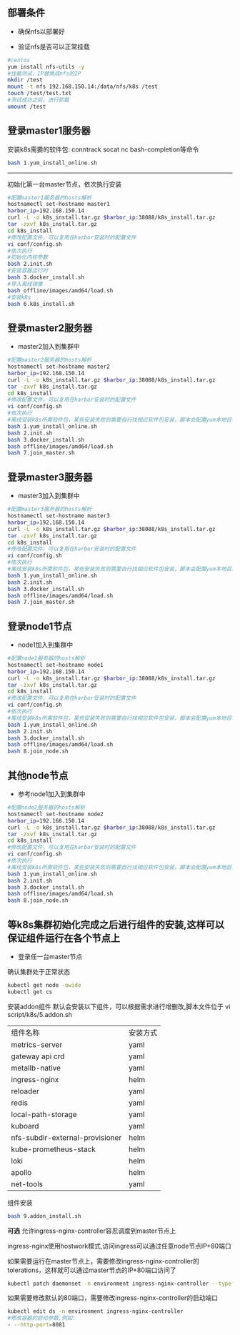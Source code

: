 ## 部署条件
- 确保nfs以部署好

- 验证nfs是否可以正常挂载


```bash
#centos
yum install nfs-utils -y
#挂载测试，IP替换成nfs的IP
mkdir /test
mount -t nfs 192.168.150.14:/data/nfs/k8s /test
touch /test/test.txt
#测试成功之后，进行卸载
umount /test
```

## 登录master1服务器

安装k8s需要的软件包: conntrack socat nc bash-completion等命令
```bash
bash 1.yum_install_online.sh
```
-------------------------------

初始化第一台master节点，依次执行安装

```bash
#配置master1服务器的hosts解析
hostnamectl set-hostname master1
harbor_ip=192.168.150.14
curl -L -o k8s_install.tar.gz $harbor_ip:38088/k8s_install.tar.gz
tar -zxvf k8s_install.tar.gz
cd k8s_install
#修改配置文件，可以复用在harbor安装时的配置文件
vi conf/config.sh
#依次执行
#初始化内核参数
bash 2.init.sh
#安装容器运行时
bash 3.docker_install.sh
#导入离线镜像
bash offline/images/amd64/load.sh
#安装k8s
bash 6.k8s_install.sh
```

## 登录master2服务器

- master2加入到集群中

```bash
#配置master2服务器的hosts解析
hostnamectl set-hostname master2
harbor_ip=192.168.150.14
curl -L -o k8s_install.tar.gz $harbor_ip:38088/k8s_install.tar.gz
tar -zxvf k8s_install.tar.gz
cd k8s_install
#修改配置文件，可以复用在harbor安装时的配置文件
vi conf/config.sh
#依次执行
#离线安装k8s所需软件包，某些安装失败则需要自行找相应软件包安装，脚本会配置yum本地目录做为仓库
bash 1.yum_install_online.sh
bash 2.init.sh
bash 3.docker_install.sh
bash offline/images/amd64/load.sh
bash 7.join_master.sh
```

## 登录master3服务器

- master3加入到集群中

```bash
#配置master3服务器的hosts解析
hostnamectl set-hostname master3
harbor_ip=192.168.150.14
curl -L -o k8s_install.tar.gz $harbor_ip:38088/k8s_install.tar.gz
tar -zxvf k8s_install.tar.gz
cd k8s_install
#修改配置文件，可以复用在harbor安装时的配置文件
vi conf/config.sh
#依次执行
#离线安装k8s所需软件包，某些安装失败则需要自行找相应软件包安装，脚本会配置yum本地目录做为仓库
bash 1.yum_install_online.sh
bash 2.init.sh
bash 3.docker_install.sh
bash offline/images/amd64/load.sh
bash 7.join_master.sh
```

## 登录node1节点

- node1加入到集群中

```bash
#配置node1服务器的hosts解析
hostnamectl set-hostname node1
harbor_ip=192.168.150.14
curl -L -o k8s_install.tar.gz $harbor_ip:38088/k8s_install.tar.gz
tar -zxvf k8s_install.tar.gz
cd k8s_install
#修改配置文件，可以复用在harbor安装时的配置文件
vi conf/config.sh
#依次执行
#离线安装k8s所需软件包，某些安装失败则需要自行找相应软件包安装，脚本会配置yum本地目录做为仓库
bash 1.yum_install_online.sh
bash 2.init.sh
bash 3.docker_install.sh
bash offline/images/amd64/load.sh
bash 8.join_node.sh
```


## 其他node节点

- 参考node1加入到集群中

```bash
#配置node2服务器的hosts解析
hostnamectl set-hostname node2
harbor_ip=192.168.150.14
curl -L -o k8s_install.tar.gz $harbor_ip:38088/k8s_install.tar.gz
tar -zxvf k8s_install.tar.gz
cd k8s_install
#修改配置文件，可以复用在harbor安装时的配置文件
vi conf/config.sh
#依次执行
#离线安装k8s所需软件包，某些安装失败则需要自行找相应软件包安装，脚本会配置yum本地目录做为仓库
bash 1.yum_install_online.sh
bash 2.init.sh
bash 3.docker_install.sh
bash offline/images/amd64/load.sh
bash 8.join_node.sh
```

## 等k8s集群初始化完成之后进行组件的安装,这样可以保证组件运行在各个节点上

- 登录任一台master节点

确认集群处于正常状态
```bash
kubectl get node -owide
kubectl get cs
```
安装addon组件
默认会安装以下组件，可以根据需求进行增删改,脚本文件位于 vi script/k8s/5.addon.sh

|           |                       |
|     ---   |         ---           |
|      组件名称     |   安装方式        |
| metrics-server    |    yaml           |
| gateway api   crd    |    yaml           |
| metallb-native    |    yaml           |
|    ingress-nginx  |    helm           |
| reloader          |    yaml         |
|  redis            |    yaml   |
| local-path-storage |  yaml   |
| kuboard   |    yaml          |
|   nfs-subdir-external-provisioner  |    helm           |
|  kube-prometheus-stack     |    helm   |
|  loki         | helm  |
| apollo        |   helm    |
| net-tools     |      yaml  |


组件安装
```bash
bash 9.addon_install.sh
```

**可选** 允许ingress-nginx-controller容忍调度到master节点上

ingress-nginx使用hostwork模式,访问ingress可以通过任意node节点IP+80端口

如果需要运行在master节点上，需要修改ingress-nginx-controller的tolerations，这样就可以通过master节点的IP+80端口访问了

```bash
kubectl patch daemonset -n environment ingress-nginx-controller --type json -p '[{"op": "add", "path": "/spec/template/spec/tolerations", "value": [{"key": "node-role.kubernetes.io/control-plane", "effect": "NoSchedule"}]}]'
```

如果需要修改默认的80端口，需要修改ingress-nginx-controller的启动端口

```bash
kubectl edit ds -n environment ingress-nginx-controller
#修改容器的启动参数,例如:
- --http-port=8081
```